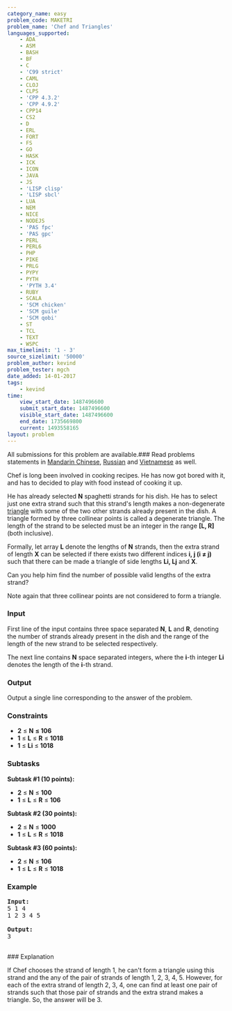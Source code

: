 ```yaml
---
category_name: easy
problem_code: MAKETRI
problem_name: 'Chef and Triangles'
languages_supported:
    - ADA
    - ASM
    - BASH
    - BF
    - C
    - 'C99 strict'
    - CAML
    - CLOJ
    - CLPS
    - 'CPP 4.3.2'
    - 'CPP 4.9.2'
    - CPP14
    - CS2
    - D
    - ERL
    - FORT
    - FS
    - GO
    - HASK
    - ICK
    - ICON
    - JAVA
    - JS
    - 'LISP clisp'
    - 'LISP sbcl'
    - LUA
    - NEM
    - NICE
    - NODEJS
    - 'PAS fpc'
    - 'PAS gpc'
    - PERL
    - PERL6
    - PHP
    - PIKE
    - PRLG
    - PYPY
    - PYTH
    - 'PYTH 3.4'
    - RUBY
    - SCALA
    - 'SCM chicken'
    - 'SCM guile'
    - 'SCM qobi'
    - ST
    - TCL
    - TEXT
    - WSPC
max_timelimit: '1 - 3'
source_sizelimit: '50000'
problem_author: kevind
problem_tester: mgch
date_added: 14-01-2017
tags:
    - kevind
time:
    view_start_date: 1487496600
    submit_start_date: 1487496600
    visible_start_date: 1487496600
    end_date: 1735669800
    current: 1493558165
layout: problem
---
```

All submissions for this problem are available.###  Read problems statements in [Mandarin Chinese](http://www.codechef.com/download/translated/FEB17/mandarin/MAKETRI.pdf), [Russian](http://www.codechef.com/download/translated/FEB17/russian/MAKETRI.pdf) and [Vietnamese](http://www.codechef.com/download/translated/FEB17/vietnamese/MAKETRI.pdf) as well.

Chef is long been involved in cooking recipes. He has now got bored with it, and has to decided to play with food instead of cooking it up.

He has already selected **N** spaghetti strands for his dish. He has to select just one extra strand such that this strand's length makes a non-degenerate [triangle](https://en.wikipedia.org/wiki/Triangle) with some of the two other strands already present in the dish. A triangle formed by three collinear points is called a degenerate triangle. The length of the strand to be selected must be an integer in the range **\[L, R\]** (both inclusive).

Formally, let array **L** denote the lengths of **N** strands, then the extra strand of length **X** can be selected if there exists two different indices **i, j (i ≠ j)** such that there can be made a triangle of side lengths **Li, Lj** and **X**.

Can you help him find the number of possible valid lengths of the extra strand?

Note again that three collinear points are not considered to form a triangle.

### Input

First line of the input contains three space separated **N**, **L** and **R**, denoting the number of strands already present in the dish and the range of the length of the new strand to be selected respectively.

The next line contains **N** space separated integers, where the **i**-th integer **Li** denotes the length of the **i**-th strand.

### Output

Output a single line corresponding to the answer of the problem.

### Constraints

- **2** ≤ **N** **≤ 106**
- **1** ≤ **L** ≤ **R** ≤ **1018**
- **1** ≤ **Li** ≤ **1018**

### Subtasks

**Subtask #1 (10 points):**

- **2** ≤ **N** ≤ **100**
- **1** ≤ **L** ≤ **R** ≤ **106**

**Subtask #2 (30 points):**

- **2** ≤ **N** ≤ **1000**
- **1** ≤ **L** ≤ **R** ≤ **1018**

**Subtask #3 (60 points):**

- **2** ≤ **N** ≤ **106**
- **1** ≤ **L** ≤ **R** ≤ **1018**

### Example

<pre><b>Input:</b>
<tt>5 1 4
1 2 3 4 5</tt>

<b>Output:</b>
<tt>3</tt>

</pre>### Explanation
If Chef chooses the strand of length 1, he can't form a triangle using this strand and the any of the pair of strands of length 1, 2, 3, 4, 5. However, for each of the extra strand of length 2, 3, 4, one can find at least one pair of strands such that those pair of strands and the extra strand makes a triangle. So, the answer will be 3.
